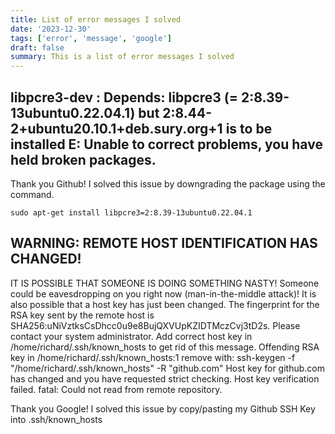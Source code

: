 ```yaml
---
title: List of error messages I solved
date: '2023-12-30'
tags: ['error', 'message', 'google']
draft: false
summary: This is a list of error messages I solved
---
```


## libpcre3-dev : Depends: libpcre3 (= 2:8.39-13ubuntu0.22.04.1) but 2:8.44-2+ubuntu20.10.1+deb.sury.org+1 is to be installed E: Unable to correct problems, you have held broken packages.

Thank you Github! I solved this issue by downgrading the package using the command.

```
sudo apt-get install libpcre3=2:8.39-13ubuntu0.22.04.1
```

## WARNING: REMOTE HOST IDENTIFICATION HAS CHANGED!

IT IS POSSIBLE THAT SOMEONE IS DOING SOMETHING NASTY!
Someone could be eavesdropping on you right now (man-in-the-middle attack)!
It is also possible that a host key has just been changed.
The fingerprint for the RSA key sent by the remote host is
SHA256:uNiVztksCsDhcc0u9e8BujQXVUpKZIDTMczCvj3tD2s.
Please contact your system administrator.
Add correct host key in /home/richard/.ssh/known_hosts to get rid of this message.
Offending RSA key in /home/richard/.ssh/known_hosts:1
remove with:
ssh-keygen -f "/home/richard/.ssh/known_hosts" -R "github.com"
Host key for github.com has changed and you have requested strict checking.
Host key verification failed.
fatal: Could not read from remote repository.

Thank you Google! I solved this issue by copy/pasting my Github SSH Key into .ssh/known_hosts
